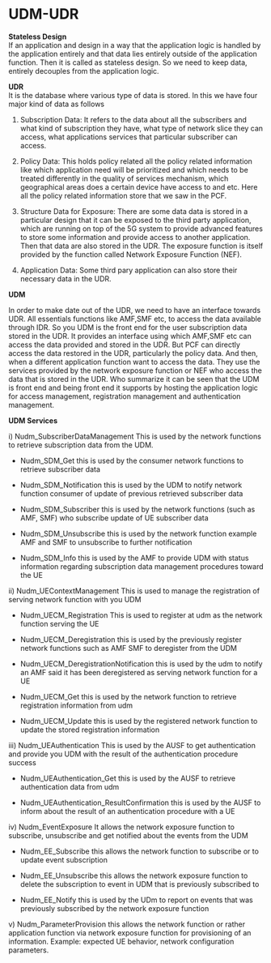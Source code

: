 # UDM-UDR

**Stateless Design**<br />
If an application and design in a way that the application logic is handled by the application entirely and that data lies entirely outside of the application function. Then it is called as stateless design. So we need to keep data, entirely decouples from the application logic.

**UDR**<br />
It is the database where various type of data is stored. In this we have four major kind of data as follows

1. Subscription Data: It refers to the data about all the subscribers and what kind of subscription they have, what type of network slice they can access, what applications services that particular subscriber can access.

2. Policy Data:  This holds policy related all the policy related information like which application need will be prioritized and which needs to be treated differently in the quality of services mechanism, which geographical areas does a certain device have access to and etc. Here all the policy related information store that we saw in the PCF.

3. Structure Data for Exposure: There are some data data is stored in a particular design that it can be exposed to the third party application, which are running on top of the 5G system to provide advanced features to store some information and provide access to another application. Then that data are also stored in the UDR. The exposure function is itself provided by the function called Network Exposure Function (NEF).

4. Application Data: Some third pary application can also store their necessary data in the UDR.

**UDM**

In order to make date out of the UDR, we need to have an interface towards UDR. All essentials functions like AMF,SMF etc, to access the data available through IDR. So you UDM is the front end for the user subscription data stored in the UDR. It provides an interface using which AMF,SMF etc can access the data provided and stored in the UDR. But PCF can directly access the data restored in the UDR, particularly the policy data. And then, when a different application function want to access the data. They use the services provided by the network exposure function or NEF who access the data that is stored in the UDR. Who summarize it can be seen that the UDM is front end and being front end it supports by hosting the application logic for access management, registration management and authentication management.

**UDM Services**

i) Nudm_SubscriberDataManagement
This is used by the network functions to retrieve subscription data from the UDM.

- Nudm_SDM_Get
	this is used by the consumer network functions to retrieve subscriber data

- Nudm_SDM_Notification
	this is used by the UDM to notify network function consumer of update of previous retrieved subscriber data

- Nudm_SDM_Subscriber
	this is used by the network functions (such as AMF, SMF) who subscribe update of UE subscriber data

- Nudm_SDM_Unsubscribe
	this is used by the network function example AMF and SMF to unsubscribe to further notification

- Nudm_SDM_Info
	this is used by the AMF to provide UDM with status information regarding subscription data management procedures toward the UE

ii) Nudm_UEContextManagement
This is used to manage the registration of serving network function with you UDM

- Nudm_UECM_Registration
	This is used to register at udm as the network function serving the UE

- Nudm_UECM_Deregistration
	this is used by the previously register network functions such as AMF SMF to deregister from the UDM

- Nudm_UECM_DeregistrationNotification
	this is used by the udm to notify an AMF said it has been deregistered as serving network function for a UE

- Nudm_UECM_Get
	this is used by the network function to retrieve registration information from udm

- Nudm_UECM_Update
	this is used by the registered network function to update the stored registration information

iii) Nudm_UEAuthentication
This is used by the AUSF to get authentication and provide you UDM with the result of the authentication procedure success

- Nudm_UEAuthentication_Get
	this is used by the AUSF to retrieve authentication data from udm

- Nudm_UEAuthentication_ResultConfirmation
	this is used by the AUSF to inform about the result of an authentication procedure with a UE

iv) Nudm_EventExposure
It allows the network exposure function to subscribe, unsubscribe and get notified about the events from the UDM

- Nudm_EE_Subscribe
	this allows the network function to subscribe or to update event subscription

- Nudm_EE_Unsubscribe
	this allows the network exposure function to delete the subscription to event in UDM that is previously subscribed to

- Nudm_EE_Notify
	this is used by the UDm to report on events that was previously subscribed by the network exposure function

v) Nudm_ParameterProvision
this allows the network function or rather application function via network exposure function for provisioning of an information. Example: expected UE behavior, network configuration parameters.
